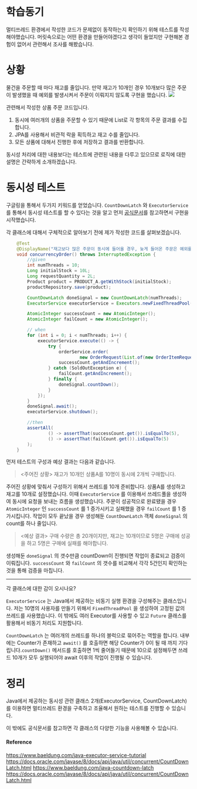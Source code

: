 # 학습동기
멀티쓰레드 환경에서 작성한 코드가 문제없이 동작하는지 확인하기 위해 테스트를 작성해야했습니다. 머릿속으로는 어떤 환경을 만들어야겠다고 생각이 들었지만 구현해본 경험이 없어서 관련해서 조사를 해봤습니다.

# 상황
물건을 주문할 때 마다 재고를 줄입니다. 만약 재고가 10개인 경우 10개보다 많은 주문이 발생했을 때 예외를 발생시켜서 주문이 이뤄지지 않도록 구현을 했습니다.
![](https://velog.velcdn.com/images/mohai2618/post/02e2d503-18a0-4df5-a927-afe6ff4e7d76/image.png)

관련해서 작성한 상품 주문 코드입니다.

1. 동시에 여러개의 상품을 주문할 수 있기 때문에 List로 각 항목의 주문 결과를 수집합니다.
2. JPA를 사용해서 비관적 락을 획득하고 재고 수를 줄입니다.
3. 모든 상품에 대해서 진행한 후에 저장하고 결과를 반환합니다.

동시성 처리에 대한 내용보다는 테스트에 관련된 내용을 다루고 있으므로 로직에 대한 설명은 간략하게 소개하겠습니다.

# 동시성 테스트

구글링을 통해서 두가지 키워드를 얻었습니다. `CountDownLatch` 와 `ExecutorService` 를 통해서 동시성 테스트를 할 수 있다는 것을 알고 먼저 [공식문서](https://docs.oracle.com/javase/8/docs/api/java/util/concurrent/CountDownLatch.html)를 참고하면서 구현을 시작했습니다.

각 클래스에 대해서 구체적으로 알아보기 전에 제가 작성한 코드를 살펴보겠습니다.

```java
    @Test
    @DisplayName("재고보다 많은 주문이 동시에 들어올 경우, 늦게 들어온 주문은 예외를 던진다.")
    void concurrencyOrder() throws InterruptedException {
        //given
        int numThreads = 10;
        Long initialStock = 10L;
        Long requestQuantity = 2L;
        Product product = PRODUCT_A.getWithStock(initialStock);
        productRepository.save(product);

        CountDownLatch doneSignal = new CountDownLatch(numThreads);
        ExecutorService executorService = Executors.newFixedThreadPool(numThreads);

        AtomicInteger successCount = new AtomicInteger();
        AtomicInteger failCount = new AtomicInteger();

        // when
        for (int i = 0; i < numThreads; i++) {
            executorService.execute(() -> {
                try {
                    orderService.order(
                            new OrderRequest(List.of(new OrderItemRequest(product.getId(), requestQuantity))));
                    successCount.getAndIncrement();
                } catch (SoldOutException e) {
                    failCount.getAndIncrement();
                } finally {
                    doneSignal.countDown();
                }
            });
        }
        doneSignal.await();
        executorService.shutdown();

        //then
        assertAll(
                () -> assertThat(successCount.get()).isEqualTo(5),
                () -> assertThat(failCount.get()).isEqualTo(5)
        );
    }
```

먼저 테스트의 구성과 예상 결과는 다음과 같습니다.

> <주어진 상황>
> 재고가 10개인 상품A를 10명이 동시에 2개씩 구매합니다.

주어진 상황에 맞춰서 구성하기 위해서 쓰레드를 10개 준비합니다. 상품A를 생성하고 재고를 10개로 설정했습니다. 이때 `ExecutorService` 를 이용해서 쓰레드풀을 생성하여 동시에 요청을 보내는 흐름을 생성했습니다. 주문이 성공적으로 완료됐을 경우 `AtomicInteger` 인 `successCount` 를 1 증가시키고 실패했을 경우 `failCount` 를 1 증가시킵니다. 작업이 모두 끝났을 경우 생성해둔 `CountDownLatch` 객체 `doneSignal` 의 count를 하나 줄입니다.


><예상 결과>
>구매 수량은 총 20개이지만, 재고는 10개이므로 5명은 구매에 성공을 하고 5명은 구매에 실패를 해야합니다.

생성해둔 `doneSignal` 의 갯수만큼 countDown이 진행되면 작업이 종료되고 검증이 이뤄집니다. `successCount` 와 `failCount` 의 갯수를 비교해서 각각 5건인지 확인하는 것을 통해 검증을 마칩니다.

---

각 클래스에 대한 감이 오시나요?

`ExecutorService` 는 Java에서 제공하는 비동기 실행 환경을 구성해주는 클래스입니다. 저는 10명의 사용자를 만들기 위해서 `FixedThreadPool` 을 생성하여 고정된 값의 쓰레드를 사용했습니다. 이 밖에도 여러 Executor를 사용할 수 있고 `Future` 클래스를 활용해서 비동기 처리도 지원합니다.

`CountDownLatch` 는 여러개의 쓰레드를 하나의 블럭으로 묶어주는 역할을 합니다. 내부에는 Counter가 존재하고 `await()` 를 호출하면 해당 Counter가 0이 될 때 까지 기다립니다.`countDown()` 메서드를 호출하면 1씩 줄어들기 때문에 10으로 설정해두면 쓰레드 10개가 모두 실행되어야 await 이후의 작업이 진행될 수 있습니다.

# 정리

Java에서 제공하는 동시성 관련 클래스 2개(ExecutorService, CountDownLatch)를 이용하면 멀티쓰레드 환경을 구축하고 조율해서 원하는 테스트를 진행할 수 있습니다.

이 밖에도 공식문서를 참고하면 각 클래스의 다양한 기능을 사용해볼 수 있습니다.



#### Reference

https://www.baeldung.com/java-executor-service-tutorial
https://docs.oracle.com/javase/8/docs/api/java/util/concurrent/CountDownLatch.html
https://www.baeldung.com/java-countdown-latch
https://docs.oracle.com/javase/8/docs/api/java/util/concurrent/CountDownLatch.html